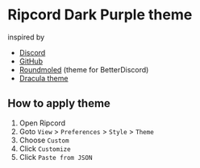 # Ripcord Dark Purple theme
inspired by
- [Discord](https://discord.com/app)
- [GitHub](https://github.com/)
- [Roundmoled](https://betterdiscord.app/theme/Roundmoled) (theme for BetterDiscord)
- [Dracula theme](https://draculatheme.com/ripcord)

## How to apply theme
1. Open Ripcord
2. Goto `View` > `Preferences` > `Style` > `Theme`
3. Choose `Custom`
4. Click `Customize`
5. Click `Paste from JSON`
